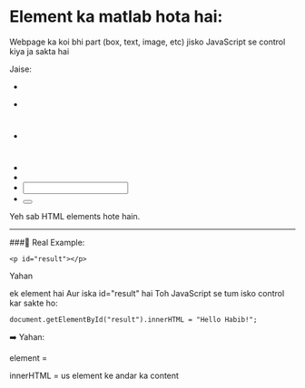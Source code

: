 # Element ka matlab hota hai:

Webpage ka koi bhi part (box, text, image, etc) jisko JavaScript se control kiya ja sakta hai


Jaise:

- <div>
- <p>
- <h1>
- <span>
- <img>
- <input>
- <button>

Yeh sab HTML elements hote hain.

---

###🧪 Real Example:

```<p id="result"></p>```

Yahan <p> ek element hai
Aur iska id="result" hai
Toh JavaScript se tum isko control kar sakte ho:

```document.getElementById("result").innerHTML = "Hello Habib!";```

➡️ Yahan:

element = <p id="result">

innerHTML = us element ke andar ka content